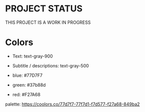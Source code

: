 # PROJECT STATUS

THIS PROJECT IS A WORK IN PROGRESS

# Colors

* Text: text-gray-900
* Subtitle / descriptions: text-gray-500

* blue: #77D7F7
* green: #37b88d
* red: #F27A68

palette: https://coolors.co/77d7f7-77f7d1-f7d577-f27a68-849ba2